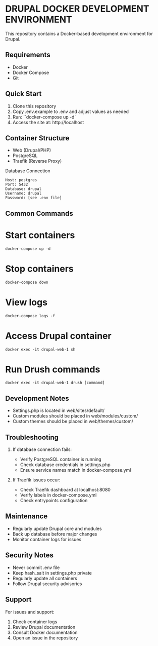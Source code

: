 DRUPAL DOCKER DEVELOPMENT ENVIRONMENT
===================================

This repository contains a Docker-based development environment for Drupal.

Requirements
-----------
- Docker
- Docker Compose
- Git

Quick Start
-----------
1. Clone this repository
2. Copy .env.example to .env and adjust values as needed
3. Run: ``docker-compose up -d`
4. Access the site at: http://localhost

Container Structure
-----------------
- Web (Drupal/PHP)
- PostgreSQL
- Traefik (Reverse Proxy)

Database Connection
```
Host: postgres
Port: 5432
Database: drupal
Username: drupal
Password: [see .env file]
```


Common Commands
-------------
# Start containers
`docker-compose up -d`

# Stop containers
`docker-compose down`

# View logs
`docker-compose logs -f`

# Access Drupal container
`docker exec -it drupal-web-1 sh`

# Run Drush commands
`docker exec -it drupal-web-1 drush [command]`

Development Notes
---------------
- Settings.php is located in web/sites/default/
- Custom modules should be placed in web/modules/custom/
- Custom themes should be placed in web/themes/custom/

Troubleshooting
--------------
1. If database connection fails:
   - Verify PostgreSQL container is running
   - Check database credentials in settings.php
   - Ensure service names match in docker-compose.yml

2. If Traefik issues occur:
   - Check Traefik dashboard at localhost:8080
   - Verify labels in docker-compose.yml
   - Check entrypoints configuration

Maintenance
----------
- Regularly update Drupal core and modules
- Back up database before major changes
- Monitor container logs for issues

Security Notes
-------------
- Never commit .env file
- Keep hash_salt in settings.php private
- Regularly update all containers
- Follow Drupal security advisories

Support
-------
For issues and support:
1. Check container logs
2. Review Drupal documentation
3. Consult Docker documentation
4. Open an issue in the repository
